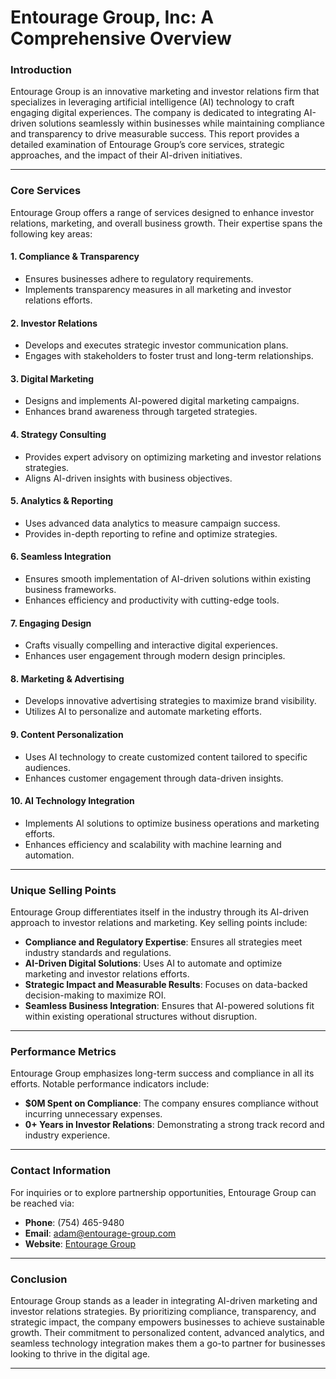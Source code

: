 # Entourage Group, Inc: A Comprehensive Overview 

### **Introduction**
Entourage Group is an innovative marketing and investor relations firm that specializes in leveraging artificial intelligence (AI) technology to craft engaging digital experiences. The company is dedicated to integrating AI-driven solutions seamlessly within businesses while maintaining compliance and transparency to drive measurable success. This report provides a detailed examination of Entourage Group’s core services, strategic approaches, and the impact of their AI-driven initiatives.

---

### **Core Services**
Entourage Group offers a range of services designed to enhance investor relations, marketing, and overall business growth. Their expertise spans the following key areas:

#### **1. Compliance & Transparency**
   - Ensures businesses adhere to regulatory requirements.
   - Implements transparency measures in all marketing and investor relations efforts.
   
#### **2. Investor Relations**
   - Develops and executes strategic investor communication plans.
   - Engages with stakeholders to foster trust and long-term relationships.

#### **3. Digital Marketing**
   - Designs and implements AI-powered digital marketing campaigns.
   - Enhances brand awareness through targeted strategies.
   
#### **4. Strategy Consulting**
   - Provides expert advisory on optimizing marketing and investor relations strategies.
   - Aligns AI-driven insights with business objectives.
   
#### **5. Analytics & Reporting**
   - Uses advanced data analytics to measure campaign success.
   - Provides in-depth reporting to refine and optimize strategies.

#### **6. Seamless Integration**
   - Ensures smooth implementation of AI-driven solutions within existing business frameworks.
   - Enhances efficiency and productivity with cutting-edge tools.

#### **7. Engaging Design**
   - Crafts visually compelling and interactive digital experiences.
   - Enhances user engagement through modern design principles.

#### **8. Marketing & Advertising**
   - Develops innovative advertising strategies to maximize brand visibility.
   - Utilizes AI to personalize and automate marketing efforts.

#### **9. Content Personalization**
   - Uses AI technology to create customized content tailored to specific audiences.
   - Enhances customer engagement through data-driven insights.

#### **10. AI Technology Integration**
   - Implements AI solutions to optimize business operations and marketing efforts.
   - Enhances efficiency and scalability with machine learning and automation.

---

### **Unique Selling Points**
Entourage Group differentiates itself in the industry through its AI-driven approach to investor relations and marketing. Key selling points include:

- **Compliance and Regulatory Expertise**: Ensures all strategies meet industry standards and regulations.
- **AI-Driven Digital Solutions**: Uses AI to automate and optimize marketing and investor relations efforts.
- **Strategic Impact and Measurable Results**: Focuses on data-backed decision-making to maximize ROI.
- **Seamless Business Integration**: Ensures that AI-powered solutions fit within existing operational structures without disruption.

---

### **Performance Metrics**
Entourage Group emphasizes long-term success and compliance in all its efforts. Notable performance indicators include:

- **$0M Spent on Compliance**: The company ensures compliance without incurring unnecessary expenses.
- **0+ Years in Investor Relations**: Demonstrating a strong track record and industry experience.

---

### **Contact Information**
For inquiries or to explore partnership opportunities, Entourage Group can be reached via:

- **Phone**: (754) 465-9480
- **Email**: adam@entourage-group.com
- **Website**: [Entourage Group](https://entouragegroup.com)

---

### **Conclusion**
Entourage Group stands as a leader in integrating AI-driven marketing and investor relations strategies. By prioritizing compliance, transparency, and strategic impact, the company empowers businesses to achieve sustainable growth. Their commitment to personalized content, advanced analytics, and seamless technology integration makes them a go-to partner for businesses looking to thrive in the digital age.

---
